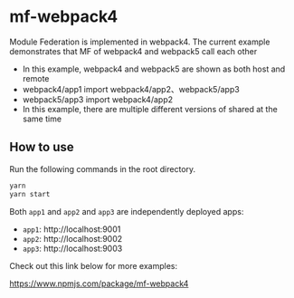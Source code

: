 # mf-webpack4

Module Federation is implemented in webpack4. The current example demonstrates that MF of webpack4 and webpack5 call each other
* In this example, webpack4 and webpack5 are shown as both host and remote
* webpack4/app1 import webpack4/app2、webpack5/app3
* webpack5/app3 import webpack4/app2
* In this example, there are multiple different versions of shared at the same time
## How to use

Run the following commands in the root directory.

```bash
yarn
yarn start
```

Both `app1` and `app2` and `app3` are independently deployed apps:

- `app1`: http://localhost:9001
- `app2`: http://localhost:9002
- `app3`: http://localhost:9003

Check out this link below for more examples:

https://www.npmjs.com/package/mf-webpack4
